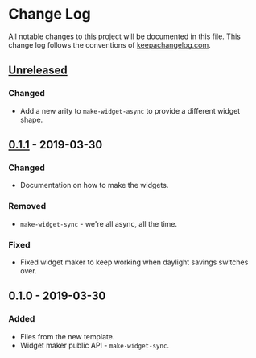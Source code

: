 # Change Log
All notable changes to this project will be documented in this file. This change log follows the conventions of [keepachangelog.com](http://keepachangelog.com/).

## [Unreleased]
### Changed
- Add a new arity to `make-widget-async` to provide a different widget shape.

## [0.1.1] - 2019-03-30
### Changed
- Documentation on how to make the widgets.

### Removed
- `make-widget-sync` - we're all async, all the time.

### Fixed
- Fixed widget maker to keep working when daylight savings switches over.

## 0.1.0 - 2019-03-30
### Added
- Files from the new template.
- Widget maker public API - `make-widget-sync`.

[Unreleased]: https://github.com/your-name/day6/compare/0.1.1...HEAD
[0.1.1]: https://github.com/your-name/day6/compare/0.1.0...0.1.1
